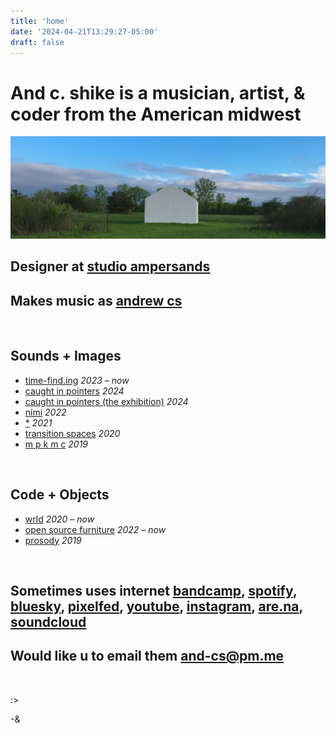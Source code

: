 ```yaml
---
title: 'home'
date: '2024-04-21T13:29:27-05:00'
draft: false
---
```


# And c. shike is a musician, artist, & coder from the American midwest

![A large white concrete sculpture of a house in a prairie](house-divided.png)

## Designer at [studio ampersands](https://ampersands.space/)

## Makes music as [andrew cs](https://andrewcs.bandcamp.com/)

<br>

## Sounds + Images

-   [time-find.ing](https://time-find.ing) _2023 – now_
-   [caught in pointers](https://leavingrecords.com/caught-in-pointers) _2024_
-   [caught in pointers (the exhibition)](https://pointers.space/) _2024_
-   [nimi](https://cached.media/nimi) _2022_
-   [\*](https://leavingrecords.com/asterisk) _2021_
-   [transition spaces](https://andrewcs.bandcamp.com/album/transition-spaces) _2020_
-   [m p k m c](https://andrewcs.bandcamp.com/album/m-p-k-m-c) _2019_

<br>

## Code + Objects

-   [wrld](./pages/wrld) _2020 – now_
-   [open source furniture](./pages/furniture) _2022 – now_
-   [prosody](https://github.com/andr-ew/prosody) _2019_

<br>

## Sometimes uses internet [bandcamp](https://andrewcs.bandcamp.com/), [spotify](https://open.spotify.com/artist/7Fv7NaEJyV1PKy9PURdZFx), [bluesky](https://bsky.app/profile/and-cs.bsky.social), [pixelfed](https://pixelfed.social/and-cs), [youtube](https://www.youtube.com/@andrewcs_), [instagram](https://instagram.com/_and.rew__), [are.na](https://www.are.na/andrew-cs), [soundcloud](https://soundcloud.com/a-ndrewcs)

## Would like u to email them [and-cs@pm.me](mailto:and-cs@pm.me)

<br>

:>

-&
